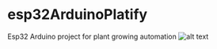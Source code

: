 # esp32ArduinoPlatify
Esp32 Arduino project for plant growing automation
![alt text](https://ibb.co/MGz3L9n)
